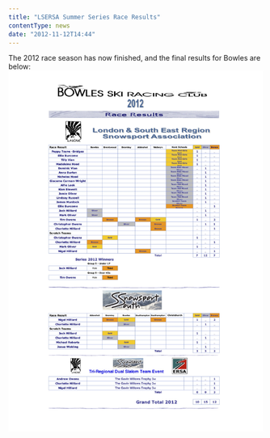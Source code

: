 ```yaml
---
title: "LSERSA Summer Series Race Results"
contentType: news
date: "2012-11-12T14:44"
---
```


The 2012 race season has now finished, and the final results for Bowles are below:
![](Bowles_Race_Results_2012.jpg)
